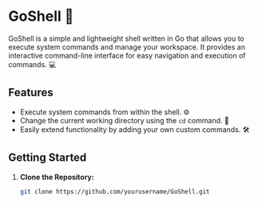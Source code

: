 # GoShell 🚀

GoShell is a simple and lightweight shell written in Go that allows you to execute system commands and manage your workspace. It provides an interactive command-line interface for easy navigation and execution of commands. 💻

## Features

- Execute system commands from within the shell. ⚙️
- Change the current working directory using the `cd` command. 📂
- Easily extend functionality by adding your own custom commands. 🛠️

## Getting Started

1. **Clone the Repository:**

   ```bash
   git clone https://github.com/yourusername/GoShell.git
